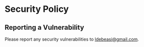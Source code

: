 # Security Policy

## Reporting a Vulnerability

Please report any security vulnerabilities to ldebeasi@gmail.com.
